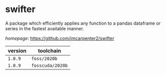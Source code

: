 # swifter

A package which efficiently applies any function to a pandas dataframe or series in the fastest available manner.

*homepage*: <https://github.com/jmcarpenter2/swifter>

version | toolchain
--------|----------
``1.0.9`` | ``foss/2020b``
``1.0.9`` | ``fosscuda/2020b``
